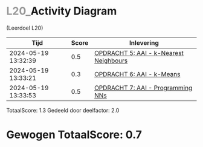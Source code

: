 #  <font color="#999999">L20_</font>Activity Diagram                                                                                                                      
(Leerdoel L20)

|Tijd|Score|Inlevering|
|---|---|---|
|2024-05-19 13:32:39 |0.5|<a href="https://canvas.hu.nl//courses/39753/assignments/284176/submissions/220960">OPDRACHT 5: AAI - k-Nearest Neighbours</a>|
|2024-05-19 13:33:21 |0.3|<a href="https://canvas.hu.nl//courses/39753/assignments/284178/submissions/220960">OPDRACHT 6: AAI - k-Means</a>|
|2024-05-19 13:33:53 |0.5|<a href="https://canvas.hu.nl//courses/39753/assignments/284177/submissions/220960">OPDRACHT 7: AAI - Programming NNs</a>|

TotaalScore: 1.3
Gedeeld door deelfactor: 2.0
# Gewogen TotaalScore: 0.7
